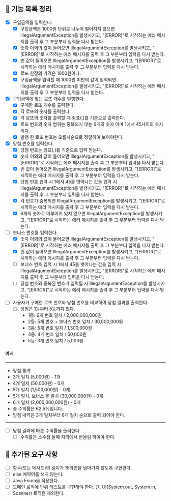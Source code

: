 ## 🚀 기능 목록 정리

- [x] 구입금액을 입력한다.
    - [x] 구입금액은 1000원 단위로 나누어 떨어지지 않으면 IllegalArgumentException를 발생시키고, "[ERROR]"로 시작하는 에러 메시지를 출력 후 그 부분부터 입력을 다시 받는다.
    - [x] 숫자 이외의 값이 들어오면 IllegalArgumentException를 발생시키고, "[ERROR]"로 시작하는 에러 메시지를 출력 후 그 부분부터 입력을 다시 받는다.
    - [x] 빈 값이 들어오면 IllegalArgumentException를 발생시키고, "[ERROR]"로 시작하는 에러 메시지를 출력 후 그 부분부터 입력을 다시 받는다.
    - [x] 로또 한장의 가격은 1000원이다.
    - [x] 구입금액을 입력할 때 1000원 미만의 값이 입력되면 IllegalArgumentException를 발생시키고, "[ERROR]"로 시작하는 에러 메시지를 출력 후 그 부분부터 입력을 다시 받는다.

- [x] 구입금액에 맞는 로또 개수를 발행한다.
    - [x] 구매한 로또 개수를 출력한다.
    - [x] 각 로또의 숫자를 출력한다.
    - [x] 각 로또의 숫자를 출력할 때 쉼표(,)를 기준으로 출력한다.
    - [x] 로또 번호의 숫자 범위는 중복되지 않는 6개의 숫자 이며 1에서 45사이의 숫자이다.
    - [x] 발행 한 로또 번호는 오름차순으로 정렬하여 보여야한다.

- [x] 당첨 번호를 입력한다.
    - [x] 당첨 번호는 쉼표(,)를 기준으로 입력 받는다.
    - [x] 숫자 이외의 값이 들어오면 IllegalArgumentException를 발생시키고, "[ERROR]"로 시작하는 에러 메시지를 출력 후 그 부분부터 입력을 다시 받는다.
    - [x] 빈 값이 들어오면 IllegalArgumentException를 발생시키고, "[ERROR]"로 시작하는 에러 메시지를 출력 후 그 부분부터 입력을 다시 받는다.
    - [x] 당첨 번호 입력 시 1에서 45를 벗어나는 값을 입력 시 IllegalArgumentException를 발생시키고, "[ERROR]"로 시작하는 에러 메시지를 출력 후 그 부분부터 입력을 다시
      받는다.
    - [x] 각 번호가 중복되면 IllegalArgumentException를 발생시키고, "[ERROR]"로 시작하는 에러 메시지를 출력 후 그 부분부터 입력을 다시 받는다.
    - [x] 6개의 숫자로 이루어져 있지 않으면 IllegalArgumentException를 발생시키고, "[ERROR]"로 시작하는 에러 메시지를 출력 후 그 부분부터 입력을 다시 받는다.

- [ ] 보너스 번호를 입력한다.
    - [x] 숫자 이외의 값이 들어오면 IllegalArgumentException를 발생시키고, "[ERROR]"로 시작하는 에러 메시지를 출력 후 그 부분부터 입력을 다시 받는다.
    - [x] 빈 값이 들어오면 IllegalArgumentException를 발생시키고, "[ERROR]"로 시작하는 에러 메시지를 출력 후 그 부분부터 입력을 다시 받는다.
    - [ ] 보너스 번호 입력 시 1에서 45를 벗어나는 값을 입력 시 IllegalArgumentException를 발생시키고, "[ERROR]"로 시작하는 에러 메시지를 출력 후 그 부분부터 입력을 다시
      받는다.
    - [ ] 당첨 번호와 중복된 번호가 입력될 시 IllegalArgumentException를 발생시키고, "[ERROR]"로 시작하는 에러 메시지를 출력 후 그 부분부터 입력을 다시 받는다.

- [ ] 사용자가 구매한 로또 번호와 당첨 번호를 비교하여 당첨 결과를 출력한다.
    - [ ] 당첨은 1등부터 5등까지 있다.
        - 1등: 6개 번호 일치 / 2,000,000,000원
        - 2등: 5개 번호 + 보너스 번호 일치 / 30,000,000원
        - 3등: 5개 번호 일치 / 1,500,000원
        - 4등: 4개 번호 일치 / 50,000원
        - 5등: 3개 번호 일치 / 5,000원

#### 예시

- ---

- 당첨 통계
- 3개 일치 (5,000원) - 1개
- 4개 일치 (50,000원) - 0개
- 5개 일치 (1,500,000원) - 0개
- 5개 일치, 보너스 볼 일치 (30,000,000원) - 0개
- 6개 일치 (2,000,000,000원) - 0개
- 총 수익률은 62.5%입니다.
- 당첨 내역은 3개 일치부터 6개 일치 순으로 출력 되어야 한다.

- ---

- [ ] 당첨 결과에 따른 수익률을 출력한다.
    - [ ] 수익률은 소수점 둘째 자리에서 반올림 하여야 한다.

## 🚀 추가된 요구 사항

- [ ] 함수(또는 메서드)의 길이가 15라인을 넘어가지 않도록 구현한다.
- [ ] else 예약어를 쓰지 않는다.
- [ ] Java Enum을 적용한다.
- [ ] 도메인 로직에 단위 테스트를 구현해야 한다. 단, UI(System.out, System.in, Scanner) 로직은 제외한다.
